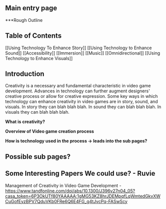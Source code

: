 ## Main entry page 

***Rough Outline

## Table of Contents
[[Using Technology To Enhance Story]]
[[Using Technology to Enhance Sound]]
	[[Accessibility]]
	[[Immersion]]
	[[Music]]
	[[Omnidirectional]]
[[Using Technology to Enhance Visuals]]
## Introduction 
Creativity is a necessary and fundamental characteristic in video game development. Advances in technology can further augment designers' creative process or allow for creative expression. Some key ways in which technology can enhance creativity in video games are in story, sound, and visuals. In story they can blah blah blah. In sound they can blah blah blah. In visuals they can blah blah blah. 

**What is creativity?**

**Overview of Video game creation process**

**How is technology used in the process -> leads into the sub pages?**
## Possible sub pages?

## Some Interesting Papers We could use? - Ruvie

Management of Creativity in Video Game Development - https://www.tandfonline.com/doi/abs/10.1300/J396v27n04_05?casa_token=6P3OkUTf80YAAAAA:1gMG53KZ8hrJDEMpqfLqWmtedGkvXWCuGofEyzBPV7QduVKb0FRe6Q6E4FG_g4tJvcPq-FASwScy


